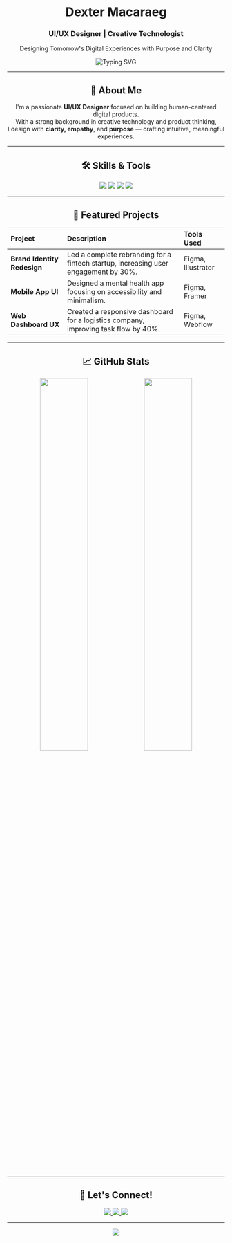 <div align="center">

<h1>Dexter Macaraeg</h1>
<h3>UI/UX Designer | Creative Technologist</h3>

<p>Designing Tomorrow's Digital Experiences with Purpose and Clarity</p>

<img src="https://readme-typing-svg.demolab.com?font=Fira+Code&size=24&duration=3000&pause=1000&color=00FACC&center=true&vCenter=true&width=600&lines=Hello%2C+I'm+Dexter!;UI%2FUX+Designer+and+Creative+Technologist." alt="Typing SVG" />

---

## 🧠 About Me

I'm a passionate **UI/UX Designer** focused on building human-centered digital products.  
With a strong background in creative technology and product thinking,  
I design with **clarity, empathy**, and **purpose** — crafting intuitive, meaningful experiences.

---

## 🛠 Skills & Tools

<p align="center">
  <img src="https://img.shields.io/badge/Figma-2C2C2C?style=for-the-badge&logo=figma&logoColor=F24E1E" />
  <img src="https://img.shields.io/badge/Framer-000000?style=for-the-badge&logo=framer&logoColor=white" />
  <img src="https://img.shields.io/badge/Canva-00C4CC?style=for-the-badge&logo=canva&logoColor=white" />
  <img src="https://img.shields.io/badge/Dribbble-000000?style=for-the-badge&logo=dribbble&logoColor=EA4C89" />
</p>

---

## 📂 Featured Projects

| Project | Description | Tools Used |
|:--------|:------------|:-----------|
| **Brand Identity Redesign** | Led a complete rebranding for a fintech startup, increasing user engagement by 30%. | Figma, Illustrator |
| **Mobile App UI** | Designed a mental health app focusing on accessibility and minimalism. | Figma, Framer |
| **Web Dashboard UX** | Created a responsive dashboard for a logistics company, improving task flow by 40%. | Figma, Webflow |

---

## 📈 GitHub Stats

<p align="center">
  <img src="https://github-readme-stats.vercel.app/api?username=dextermacaraeg&theme=tokyonight&hide_border=true&show_icons=true&count_private=true&border_radius=12" width="47%" />
  <img src="https://streak-stats.demolab.com?user=dextermacaraeg&theme=tokyonight&hide_border=true&border_radius=12" width="47%" />
</p>

---

## 🤝 Let's Connect!

<p align="center">
  <a href="https://linkedin.com/in/dextermacaraeg">
    <img src="https://img.shields.io/badge/LinkedIn-0077B5?style=for-the-badge&logo=linkedin&logoColor=white" />
  </a>
  <a href="https://dribbble.com/dextermacaraeg">
    <img src="https://img.shields.io/badge/Dribbble-EA4C89?style=for-the-badge&logo=dribbble&logoColor=white" />
  </a>
  <a href="https://yourportfolio.com">
    <img src="https://img.shields.io/badge/Portfolio-FF6D00?style=for-the-badge&logo=web&logoColor=white" />
  </a>
</p>

---

<p align="center">
  <img src="https://visitcount.itsvg.in/api?id=dextermacaraeg&label=Profile%20Views&color=12&icon=0&pretty=true" />
</p>

</div>

